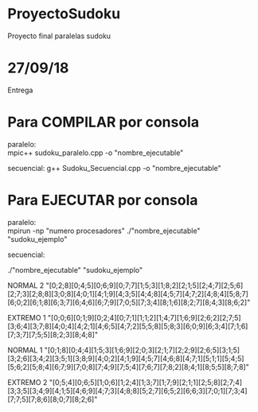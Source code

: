 # ProyectoSudoku
Proyecto final paralelas sudoku

# 27/09/18 
Entrega 

# Para COMPILAR por consola
paralelo:  
mpic++ sudoku_paralelo.cpp -o "nombre_ejecutable"

secuencial:
g++ Sudoku_Secuencial.cpp -o "nombre_ejecutable"

# Para EJECUTAR por consola
paralelo:  
mpirun -np "numero procesadores" ./"nombre_ejecutable" "sudoku_ejemplo"

secuencial:

./"nombre_ejecutable" "sudoku_ejemplo"

NORMAL 2
"[0;2;8][0;4;5][0;6;9][0;7;7][1;5;3][1;8;2][2;1;5][2;4;7][2;5;6][2;7;3][2;8;8][3;0;8][4;0;1][4;1;9][4;3;5][4;4;8][4;5;7][4;7;2][4;8;4][5;8;7][6;0;2][6;1;8][6;3;7][6;4;6][6;7;9][7;0;5][7;3;4][8;1;6][8;2;7][8;4;3][8;6;2]"


EXTREMO 1
"[0;0;6][0;1;9][0;2;4][0;7;1][1;1;2][1;4;7][1;6;9][2;6;2][2;7;5][3;6;4][3;7;8][4;0;4][4;2;1][4;6;5][4;7;2][5;5;8][5;8;3][6;0;9][6;3;4][7;1;6][7;3;7][7;5;5][8;2;3][8;4;8]"


NORMAL 1
"[0;1;8][0;4;4][1;5;3][1;6;9][2;0;3][2;1;7][2;2;9][2;6;5][3;1;5][3;2;6][3;4;2][3;5;1][3;8;9][4;0;2][4;1;9][4;5;7][4;6;8][4;7;1][5;1;1][5;4;5][5;6;2][5;8;4][6;7;9][7;0;8][7;4;9][7;5;4][7;6;7][7;8;2][8;4;1][8;5;5][8;7;8]"


EXTREMO 2
"[0;5;4][0;6;5][1;0;6][1;2;4][1;3;7][1;7;9][2;1;1][2;5;8][2;7;4][3;3;5][3;4;9][4;1;5][4;6;9][4;7;3][4;8;8][5;2;7][6;5;2][6;6;3][7;0;1][7;3;4][7;7;5][7;8;6][8;0;7][8;2;6]"
